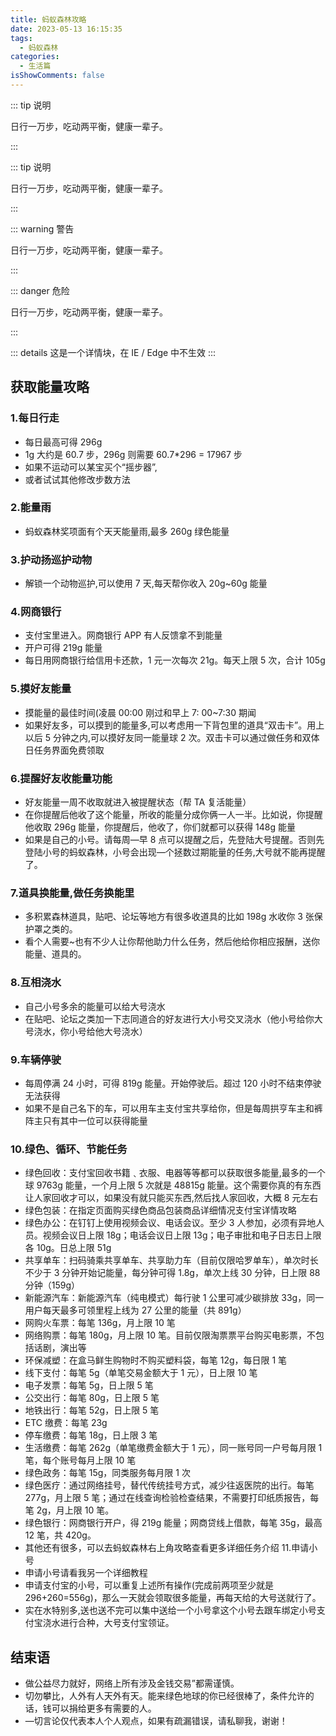 ```yaml
---
title: 蚂蚁森林攻略
date: 2023-05-13 16:15:35
tags:
  - 蚂蚁森林
categories:
  - 生活篇
isShowComments: false
---
```


::: tip 说明

日行一万步，吃动两平衡，健康一辈子。

:::

<!-- more -->

::: tip 说明

日行一万步，吃动两平衡，健康一辈子。

:::

::: warning 警告

日行一万步，吃动两平衡，健康一辈子。

:::

::: danger 危险

日行一万步，吃动两平衡，健康一辈子。

:::

::: details
这是一个详情块，在 IE / Edge 中不生效
:::

## 获取能量攻略

### 1.每日行走

- 每日最高可得 296g
- 1g 大约是 60.7 步，296g 则需要 60.7\*296 = 17967 步
- 如果不运动可以某宝买个“摇步器”,
- 或者试试其他修改步数方法

### 2.能量雨

- 蚂蚁森林奖项面有个天天能量雨,最多 260g 绿色能量

### 3.护动扬巡护动物

- 解锁一个动物巡护,可以使用 7 天,每天帮你收入 20g~60g 能量

### 4.网商银行

- 支付宝里进入。网商银行 APP 有人反馈拿不到能量
- 开户可得 219g 能量
- 每日用网商银行给信用卡还款，1 元一次每次 21g。每天上限 5 次，合计 105g

### 5.摸好友能量

- 摸能量的最佳时间(凌晨 00:00 刚过和早上 7: 00~7∶30 期闻
- 如果好友多，可以摸到的能量多,可以考虑用一下背包里的道具“双击卡”。用上以后 5 分钟之内,可以摸好友同一能量球 2 次。双击卡可以通过做任务和双体日任务界面免费领取

### 6.提醒好友收能量功能

- 好友能量一周不收取就进入被提醒状态（帮 TA 复活能量）
- 在你提醒后他收了这个能量，所收的能量分成你俩一人一半。比如说，你提醒他收取 296g 能量，你提醒后，他收了，你们就都可以获得 148g 能量
- 如果是自己的小号。请每周—早 8 点可以提醒之后，先登陆大号提醒。否则先登陆小号的蚂蚁森林，小号会出现—个拯数过期能量的任务,大号就不能再提醒了。

### 7.道具换能量,做任务换能里

- 多积累森林道具，贴吧、论坛等地方有很多收道具的比如 198g 水收你 3 张保护罩之类的。
- 看个人需要~也有不少人让你帮他助力什么任务，然后他给你相应报酬，送你能量、道具的。

### 8.互相浇水

- 自己小号多余的能量可以给大号浇水
- 在贴吧、论坛之类加一下志同道合的好友进行大小号交叉浇水（他小号给你大号浇水，你小号给他大号浇水）

### 9.车辆停驶

- 每周停满 24 小时，可得 819g 能量。开始停驶后。超过 120 小时不结束停驶无法获得
- 如果不是自己名下的车，可以用车主支付宝共享给你，但是每周拱亨车主和裤阵主只有其中一位可以获得能量

### 10.绿色、循环、节能任务

- 绿色回收：支付宝回收书籍﹑衣服、电器等等都可以获取很多能量,最多的一个球 9763g 能量，一个月上限 5 次就是 48815g 能量。这个需要你真的有东西让人家回收才可以，如果没有就只能买东西,然后找人家回收，大概 8 元左右
- 绿色包装：在指定页面购买绿色商品包装商品详细情况支付宝详情攻略
- 绿色办公：在钉钉上使用视频会议、电话会议。至少 3 人参加，必须有异地人员。视频会议日上限 18g；电话会议日上限 13g；电子审批和电子日志日上限各 10g。日总上限 51g
- 共享单车：扫码骑乘共享单车、共享助力车（目前仅限哈罗单车），单次时长不少于 3 分钟开始记能量，每分钟可得 1.8g，单次上线 30 分钟，日上限 88 分钟（159g）
- 新能源汽车：新能源汽车（纯电模式）每行驶 1 公里可减少碳排放 33g，同一用户每天最多可领里程上线为 27 公里的能量（共 891g）
- 网购火车票：每笔 136g，月上限 10 笔
- 网络购票：每笔 180g，月上限 10 笔。目前仅限淘票票平台购买电影票，不包括话剧，演出等
- 环保减塑：在盒马鲜生购物时不购买塑料袋，每笔 12g，每日限 1 笔
- 线下支付：每笔 5g（单笔交易金额大于 1 元），日上限 10 笔
- 电子发票：每笔 5g，日上限 5 笔
- 公交出行：每笔 80g，日上限 5 笔
- 地铁出行：每笔 52g，日上限 5 笔
- ETC 缴费：每笔 23g
- 停车缴费：每笔 18g，日上限 3 笔
- 生活缴费：每笔 262g（单笔缴费金额大于 1 元），同一账号同一户号每月限 1 笔，每个账号每月上限 10 笔
- 绿色政务：每笔 15g，同类服务每月限 1 次
- 绿色医疗：通过网络挂号，替代传统挂号方式，减少往返医院的出行。每笔 277g，月上限 5 笔；通过在线查询检验检查结果，不需要打印纸质报告，每笔 2g，月上限 10 笔。
- 绿色银行：网商银行开户，得 219g 能量；网商贷线上借款，每笔 35g，最高 12 笔，共 420g。
- 其他还有很多，可以去蚂蚁森林右上角攻略查看更多详细任务介绍 11.申请小号
- 申请小号请看我另一个详细教程
- 申请支付宝的小号，可以重复上述所有操作(完成前两项至少就是 296+260=556g)，那么一天就会领取很多能量，再每天给的大号送就行了。
- 实在水特别多,送也送不完可以集中送给一个小号拿这个小号去跟车绑定小号支付宝浇水进行合种，大号支付宝领证。

## 结束语

- 做公益尽力就好，网络上所有涉及金钱交易”都需谨慎。
- 切勿攀比，人外有人天外有天。能来绿色地球的你已经很棒了，条件允许的话，钱可以捐给更多有需要的人。
- —切言论仅代表本人个人观点，如果有疏漏错误，请私聊我，谢谢！
